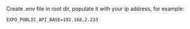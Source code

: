 Create .env file in root dir, populate it with your ip address, for example:

```
EXPO_PUBLIC_API_BASE=192.168.2.233
```
